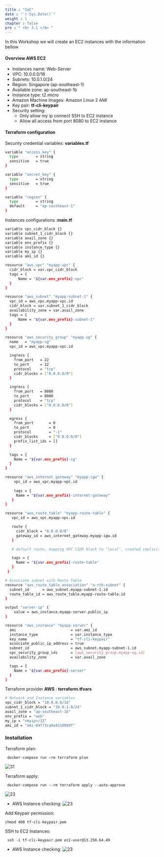 ```yaml
---
title : "IaC"
date : "`r Sys.Date()`"
weight : 1
chapter : false
pre : " <b> 3.1 </b> "
---
```


In this Workshop we will create an EC2 instances with the information bellow
#### Overview AWS EC2
-   Instances name: Web-Server
-   VPC: 10.0.0.0/16
-   Subnets: 10.0.1.0/24
-   Region: Singapore (ap-southeast-1)
-   Available zone: ap-southeast-1b
-   Instance type: t2.micro
-   Amazon Machine Images: Amazon Linux 2 AMI
-   Key pair: **tf-cli-keypair**
-   Security setting: 
    -   Only allow my ip connect SSH to EC2 instance
    -   Allow all access from port 8080 to EC2 instance

#### Terraform configuration

Security credential variables:  **variables.tf**

```sh
variable "access_key" {
  type        = string
  sensitive   = true
}

variable "secret_key" {
  type        = string
  sensitive   = true
}

variable "region" {
  type        = string
  default     = "ap-southeast-1"
}
```
Instances configurations :**main.tf**

```sh
variable vpc_cidr_block {}
variable subnet_1_cidr_block {}
variable avail_zone {}
variable env_prefix {}
variable instance_type {}
variable my_ip {}
variable ami_id {}

resource "aws_vpc" "myapp-vpc" {
  cidr_block = var.vpc_cidr_block
  tags = {
      Name = "${var.env_prefix}-vpc"
  }
}

resource "aws_subnet" "myapp-subnet-1" {
  vpc_id = aws_vpc.myapp-vpc.id
  cidr_block = var.subnet_1_cidr_block
  availability_zone = var.avail_zone
  tags = {
      Name = "${var.env_prefix}-subnet-1"
  }
}

resource "aws_security_group" "myapp-sg" {
  name   = "myapp-sg"
  vpc_id = aws_vpc.myapp-vpc.id

  ingress {
    from_port   = 22
    to_port     = 22
    protocol    = "tcp"
    cidr_blocks = ["0.0.0.0/0"]
  }

  ingress {
    from_port   = 8080
    to_port     = 8080
    protocol    = "tcp"
    cidr_blocks = ["0.0.0.0/0"]
  }

  egress {
    from_port       = 0
    to_port         = 0
    protocol        = "-1"
    cidr_blocks     = ["0.0.0.0/0"]
    prefix_list_ids = []
  }

  tags = {
    Name = "${var.env_prefix}-sg"
  }
}

resource "aws_internet_gateway" "myapp-igw" {
	vpc_id = aws_vpc.myapp-vpc.id
    
    tags = {
     Name = "${var.env_prefix}-internet-gateway"
   }
}

resource "aws_route_table" "myapp-route-table" {
   vpc_id = aws_vpc.myapp-vpc.id

   route {
     cidr_block = "0.0.0.0/0"
     gateway_id = aws_internet_gateway.myapp-igw.id
   }

   # default route, mapping VPC CIDR block to "local", created implicitly and cannot be specified.

   tags = {
     Name = "${var.env_prefix}-route-table"
   }
 }

# Associate subnet with Route Table
resource "aws_route_table_association" "a-rtb-subnet" {
  subnet_id      = aws_subnet.myapp-subnet-1.id
  route_table_id = aws_route_table.myapp-route-table.id
}

output "server-ip" {
    value = aws_instance.myapp-server.public_ip
}

resource "aws_instance" "myapp-server" {
  ami                         = var.ami_id
  instance_type               = var.instance_type
  key_name                    = "tf-cli-keypair"
  associate_public_ip_address = true
  subnet_id                   = aws_subnet.myapp-subnet-1.id
  vpc_security_group_ids      = [aws_security_group.myapp-sg.id]
  availability_zone			  = var.avail_zone

  tags = {
    Name = "${var.env_prefix}-server"
  }
}

```
Terraform provider **AWS** :  **terraform.tfvars**

```sh
# Network and Instance variables
vpc_cidr_block = "10.0.0.0/16"
subnet_1_cidr_block = "10.0.1.0/24"
avail_zone = "ap-southeast-1b"
env_prefix = "web"
my_ip = "<myip>/32"
ami_id = "ami-04f73ca9a4310089f"
```
   
### Installation
Terraform plan: 
```dockercompose
 docker-compose run –rm terraform plan
```
![31](/aws-ws/images/3-config/3.1-ec2/1.png)

Terraform apply: 
```dockercompose
 docker-compose run --rm terraform apply --auto-approve
```
![23](/aws-ws/images/3-config/3.1-ec2/2.png)

-   AWS Instance checking:
![23](/aws-ws/images/3-config/3.1-ec2/4.png?featherlight=false&width=90pc)

Add Keypair permission:
```dockercompose
chmod 400 tf-cli-keypair.pem 
```
SSH to EC2 Instances:

```dockercompose
 ssh -i tf-cli-keypair.pem ec2-user@13.250.64.49
```
-   AWS Instance checking:
![23](/aws-ws/images/3-config/3.1-ec2/3.png?featherlight=false&width=90pc)